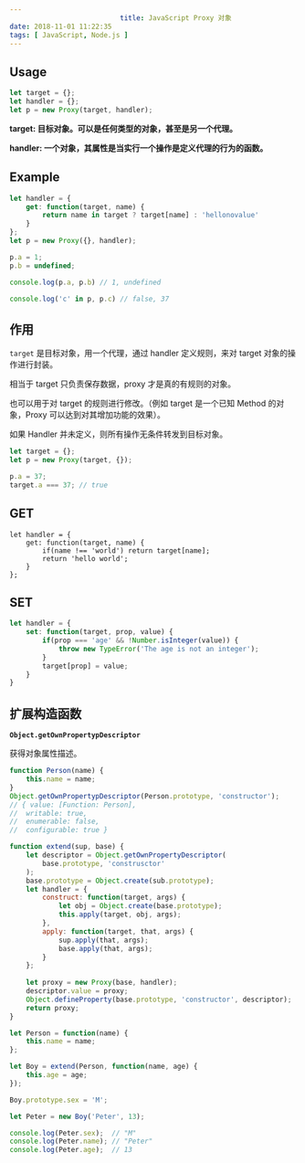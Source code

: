 ```yaml
---
                           title: JavaScript Proxy 对象
date: 2018-11-01 11:22:35
tags: [ JavaScript, Node.js ]
---
```


## Usage

```javascript
let target = {};
let handler = {};
let p = new Proxy(target, handler);
```

**target: 目标对象。可以是任何类型的对象，甚至是另一个代理。**

**handler: 一个对象，其属性是当实行一个操作是定义代理的行为的函数。**



## Example

```javascript
let handler = {
    get: function(target, name) {
        return name in target ? target[name] : 'hellonovalue'
    }
};
let p = new Proxy({}, handler);

p.a = 1;
p.b = undefined;

console.log(p.a, p.b) // 1, undefined

console.log('c' in p, p.c) // false, 37
```

## 作用

`target` 是目标对象，用一个代理，通过 handler 定义规则，来对 target 对象的操作进行封装。

相当于 target 只负责保存数据，proxy 才是真的有规则的对象。

也可以用于对 target 的规则进行修改。（例如 target 是一个已知 Method 的对象，Proxy 可以达到对其增加功能的效果）。

如果 Handler 并未定义，则所有操作无条件转发到目标对象。

```javascript
let target = {};
let p = new Proxy(target, {});

p.a = 37;
target.a === 37; // true
```

## GET

```javasc
let handler = {
    get: function(target, name) {
    	if(name !== 'world') return target[name];
        return 'hello world';
    }
};
```

## SET

```javascript
let handler = {
    set: function(target, prop, value) {
        if(prop === 'age' && !Number.isInteger(value)) {
            throw new TypeError('The age is not an integer');
        } 
        target[prop] = value;
    }
}
```

## 扩展构造函数

**`Object.getOwnPropertypDescriptor`**

获得对象属性描述。

```javascript
function Person(name) {
    this.name = name;
}
Object.getOwnPropertypDescriptor(Person.prototype, 'constructor'); 
// { value: [Function: Person],
//  writable: true,
//  enumerable: false,
//  configurable: true }
```



```javascript
function extend(sup, base) {
    let descriptor = Object.getOwnPropertyDescriptor(
    	base.prototype, 'construsctor'
    );
    base.prototype = Object.create(sub.prototype);
    let handler = {
        construct: function(target, args) {
            let obj = Object.create(base.prototype);
            this.apply(target, obj, args);
        },
        apply: function(target, that, args) {
            sup.apply(that, args);
            base.apply(that, args);
        }
    };
    
    let proxy = new Proxy(base, handler);
    descriptor.value = proxy;
    Object.defineProperty(base.prototype, 'constructor', descriptor);
    return proxy;
}

let Person = function(name) {
    this.name = name;
};

let Boy = extend(Person, function(name, age) {
    this.age = age;
});

Boy.prototype.sex = 'M';

let Peter = new Boy('Peter', 13);

console.log(Peter.sex);  // "M"
console.log(Peter.name); // "Peter"
console.log(Peter.age);  // 13
```

